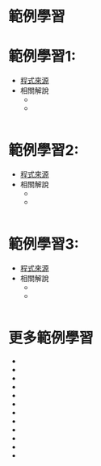# 範例學習
# 範例學習1:
- [程式來源]()
- 相關解說
  - []()
  - []()
```python

```
# 範例學習2:
- [程式來源]()
- 相關解說
  - []()
  - []()
```python

```
# 範例學習3:
- [程式來源]()
- 相關解說
  - []()
  - []()
```python

```
# 更多範例學習
- []()
- []()
- []()
- []()
- []()
- []()
- []()
- []()
- []()
- []()
- []()
- []()
